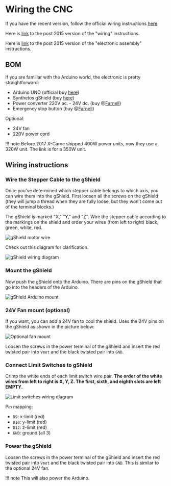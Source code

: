 Wiring the CNC
==============

If you have the recent version, follow the official wiring instructions [here](http://x-carve-instructions.inventables.com/1000mm/step6/).

Here is [link](http://x-carve-instructions.inventables.com/xcarve2015/step10/) to the post 2015 version of the "wiring" instructions.

Here is [link](http://x-carve-instructions.inventables.com/xcarve2015/step14/) to the post 2015 version of the "electronic assembly" instructions.

## BOM

If you are familiar with the Arduino world, the electronic is pretty straightforward:

* Arduino UNO (official buy [here](https://store.arduino.cc/arduino-uno-rev3))
* Synthetos gShield (buy [here](https://synthetos.com/project/grblshield))
* Power converter 220V ac. - 24V dc. (buy @[Farnell](https://fr.farnell.com/mean-well/uhp-350r-24/alimentation-ac-dc-24v-14-6a/dp/3002726))
* Emergency stop button (buy @[Farnell](https://fr.farnell.com/idec/xw1e-lv411q4m-r/switch-emergency-stop-1no-1nc/dp/2787256))

Optional:

* 24V fan
* 220V power cord

!!! note
    Before 2017 X-Carve shipped 400W power units, now they use a 320W unit. The link is for a 350W unit.

## Wiring instructions

### Wire the Stepper Cable to the gShield

Once you’ve determined which stepper cable belongs to which axis, you can wire them into the gShield.
First loosen all the screws on the gShield (they will jump a thread when they are fully loose, but they won’t come out of the terminal blocks.)

The gShield is marked "X," "Y," and "Z".
Wire the stepper cable according to the markings on the shield and order your wires (from left to right) black, green, white, red.

![gShield motor wire](https://dzevsq2emy08i.cloudfront.net/paperclip/project_instruction_image_uploaded_images/718/original/1096.jpg?1424475165)

Check out this diagram for clarification.

![gShield wiring diagram](http://x-carve-instructions.inventables.com/xcarve2015/step14/wiring-diagram2_copy.jpg)

### Mount the gShield

Now push the gShield onto the Arduino.
There are pins on the gShield that go into the headers of the Arduino.

![gShield Arduino mount](https://dzevsq2emy08i.cloudfront.net/paperclip/project_instruction_image_uploaded_images/722/original/1117.jpg?1424475531)

### 24V Fan mount (optional)

If you want, you can add a 24V fan to cool the shield.
Uses the 24V pins on the gShield as shown in the picture below:

![Optional fan mount](https://dzevsq2emy08i.cloudfront.net/paperclip/project_instruction_image_uploaded_images/727/original/1129.jpg?1424475663)

Loosen the screws in the power terminal of the gShield and insert the red twisted pair into `Vmot` and the black twisted pair into `GND`.

### Connect Limit Switches to gShield

Crimp the white ends of each limit switch wire pair.
**The order of the white wires from left to right is X, Y, Z. The first, sixth, and eighth slots are left EMPTY.**

![Limit switches wiring diagram](http://x-carve-instructions.inventables.com/xcarve2015/step14/wiring-diagram-limit-switches.jpg)

Pin mapping:

* `D9`: x-limit (red)
* `D10`: y-limit (red)
* `D12`: z-limit (red)
* `GND`: ground (all 3)

### Power the gShield

Loosen the screws in the power terminal of the gShield and insert the red twisted pair into `Vmot` and the black twisted pair into `GND`.
This is similar to the optional 24V fan.

!!! note
    This will also power the Arduino.
